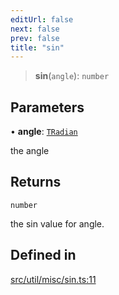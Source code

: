 ```yaml
---
editUrl: false
next: false
prev: false
title: "sin"
---
```


> **sin**(`angle`): `number`

## Parameters

• **angle**: [`TRadian`](/api/type-aliases/tradian/)

the angle

## Returns

`number`

the sin value for angle.

## Defined in

[src/util/misc/sin.ts:11](https://github.com/fabricjs/fabric.js/blob/a0b4adf41e0a1fd81824114cedd4c32bfb8cac25/src/util/misc/sin.ts#L11)
